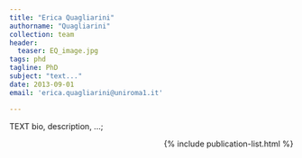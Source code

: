 ```yaml
---
title: "Erica Quagliarini"
authorname: "Quagliarini"
collection: team
header: 
  teaser: EQ_image.jpg
tags: phd
tagline: PhD
subject: "text..."
date: 2013-09-01
email: 'erica.quagliarini@uniroma1.it'

---
```



<p align= "justify">

TEXT bio, description, ...; <br>

<div style="text-align: right"> 

{% include publication-list.html %}

